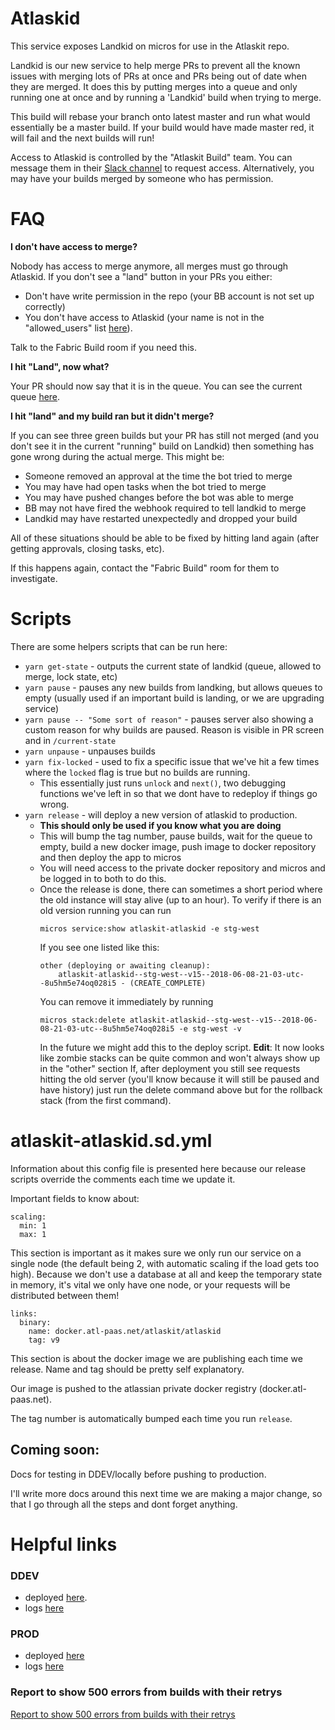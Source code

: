 # Atlaskid

This service exposes Landkid on micros for use in the Atlaskit repo.

Landkid is our new service to help merge PRs to prevent all the known issues with merging lots of PRs at once and PRs being out of date when they are merged. It does this by putting merges into a queue and only running one at once and by running a 'Landkid' build when trying to merge.

This build will rebase your branch onto latest master and run what would essentially be a master build. If your build would have made master red, it will fail and the next builds will run!

Access to Atlaskid is controlled by the "Atlaskit Build" team. You can message them in their [Slack channel](https://app.slack.com/client/TFCUTJ0G5/CFGLY49D2) to request access. Alternatively, you may have your builds merged by someone who has permission.

# FAQ

**I don't have access to merge?**

Nobody has access to merge anymore, all merges must go through Atlaskid. If you don't see a "land" button in your PRs you either:

* Don't have write permission in the repo (your BB account is not set up correctly)
* You don't have access to Atlaskid (your name is not in the "allowed_users" list [here](https://atlaskit-atlaskid.us-west-1.staging.public.atl-paas.net/current-state/)).

Talk to the Fabric Build room if you need this.

**I hit "Land", now what?**

Your PR should now say that it is in the queue. You can see the current queue [here](https://atlaskit-atlaskid.us-west-1.staging.public.atl-paas.net/current-state/).

**I hit "land" and my build ran but it didn't merge?**

If you can see three green builds but your PR has still not merged (and you don't see it in the current "running" build on Landkid) then something has gone wrong during the actual merge. This might be:

* Someone removed an approval at the time the bot tried to merge
* You may have had open tasks when the bot tried to merge
* You may have pushed changes before the bot was able to merge
* BB may not have fired the webhook required to tell landkid to merge
* Landkid may have restarted unexpectedly and dropped your build

All of these situations should be able to be fixed by hitting land again (after getting approvals, closing tasks, etc).

If this happens again, contact the "Fabric Build" room for them to investigate.

# Scripts

There are some helpers scripts that can be run here:

* `yarn get-state` - outputs the current state of landkid (queue, allowed to merge, lock state, etc)
* `yarn pause` - pauses any new builds from landking, but allows queues to empty (usually used if an important build is landing, or we are upgrading service)
* `yarn pause -- "Some sort of reason"` - pauses server also showing a custom reason for why builds are paused. Reason is visible in PR screen and in `/current-state`
* `yarn unpause` - unpauses builds
* `yarn fix-locked` - used to fix a specific issue that we've hit a few times where the `locked` flag is true but no builds are running.
  * This essentially just runs `unlock` and `next()`, two debugging functions we've left in so that we dont have to redeploy if things go wrong.
* `yarn release` - will deploy a new version of atlaskid to production.
  * **This should only be used if you know what you are doing**
  * This will bump the tag number, pause builds, wait for the queue to empty, build a new docker image, push image to docker repository and then deploy the app to micros
  * You will need access to the private docker repository and micros and be logged in to both to do this.
  * Once the release is done, there can sometimes a short period where the old instance will stay alive (up to an hour).
    To verify if there is an old version running you can run
    ```
    micros service:show atlaskit-atlaskid -e stg-west
    ```
    If you see one listed like this:
    ```
    other (deploying or awaiting cleanup):
        atlaskit-atlaskid--stg-west--v15--2018-06-08-21-03-utc--8u5hm5e74oq028i5 - (CREATE_COMPLETE)
    ```
    You can remove it immediately by running
    ```
    micros stack:delete atlaskit-atlaskid--stg-west--v15--2018-06-08-21-03-utc--8u5hm5e74oq028i5 -e stg-west -v
    ```
    In the future we might add this to the deploy script.
    **Edit**: It now looks like zombie stacks can be quite common and won't always show up in the "other" section
    If, after deployment you still see requests hitting the old server (you'll know because it will still be paused and have history) just run the delete command above but for the rollback stack (from the first command).

# atlaskit-atlaskid.sd.yml

Information about this config file is presented here because our release scripts override the comments each time we update it.

Important fields to know about:

```
scaling:
  min: 1
  max: 1
```

This section is important as it makes sure we only run our service on a single node (the default being 2, with automatic scaling if the load gets too high). Because we don't use a database at all and keep the temporary state in memory, it's vital we only have one node, or your requests will be distributed between them!

```
links:
  binary:
    name: docker.atl-paas.net/atlaskit/atlaskid
    tag: v9
```

This section is about the docker image we are publishing each time we release. Name and tag should be pretty self explanatory.

Our image is pushed to the atlassian private docker registry (docker.atl-paas.net).

The tag number is automatically bumped each time you run `release`.

## Coming soon:

Docs for testing in DDEV/locally before pushing to production.

I'll write more docs around this next time we are making a major change, so that I go through all the steps and dont forget anything.

# Helpful links

### DDEV

* deployed [here](https://atlaskit-atlaskid.ap-southeast-2.dev.public.atl-paas.net/).
* logs [here](https://splunk.paas-inf.net/en-US/app/search/search?q=search%20source%3DHyOo_YRSz%20m.t%3Dapplication%20env%3Dddev%20index%3Dobzg6zdvmn2c2ztbmjzgsyy&earliest=-15m&latest=now&display.page.search.mode=verbose&dispatch.sample_ratio=1&sid=1517375378.26745_4DCAA4A3-284A-4537-9FEC-85A2DF05C4ED)

### PROD

* deployed [here](https://atlaskit-atlaskid.us-west-1.staging.public.atl-paas.net/)
* logs [here](https://splunk.paas-inf.net/en-GB/app/search/search?earliest=-15m&latest=now&q=search%20source%3DHyOo_YRSz%20m.t%3Dapplication%20env%3Dstg-west%20index%3Dobzg6zdvmn2c2ztbmjzgsyy&display.events.fields=%5B%22message%22%2C%20%22m.sv%22%5D&display.page.search.mode=verbose&dispatch.sample_ratio=1&sid=1517460620.41659_E7788A4C-2494-4763-81E0-36C703BBF35D)

### Report to show 500 errors from builds with their retrys

[Report to show 500 errors from builds with their retrys](https://splunk.paas-inf.net/en-GB/app/search/report?sid=1533094344.15292_4DCAA4A3-284A-4537-9FEC-85A2DF05C4ED&s=%2FservicesNS%2Flbatchelor%2Fsearch%2Fsaved%2Fsearches%2FLandkid%20Build%20Failures)

